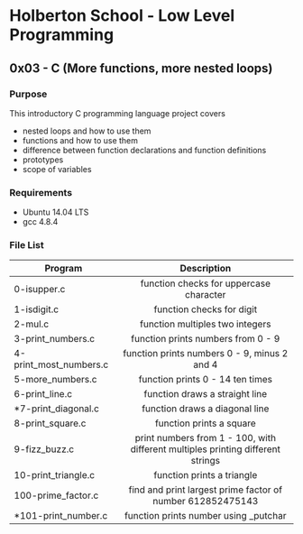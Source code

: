 # Holberton School - Low Level Programming
## 0x03 - C (More functions, more nested loops)

### Purpose
This introductory C programming language project covers
* nested loops and how to use them
* functions and how to use them
* difference between function declarations and function definitions
* prototypes
* scope of variables

### Requirements
* Ubuntu 14.04 LTS
* gcc 4.8.4

### File List
| Program	  | Description						     |
| --------------- |:--------------------------------------------------------:|
| 0-isupper.c  | function checks for uppercase character |
| 1-isdigit.c      | function checks for digit 	 |
| 2-mul.c	  | function multiples two integers |
| 3-print_numbers.c 	  | function prints numbers from 0 - 9	     		     |
| 4-print_most_numbers.c	  | function prints numbers 0 - 9, minus 2 and 4	     |
| 5-more_numbers.c	  | function prints 0 - 14 ten times		     |
| 6-print_line.c	  | function draws a straight line    |
| *7-print_diagonal.c	  | function draws a diagonal line  |
| 8-print_square.c	  | function prints a square 	       	     |
| 9-fizz_buzz.c	  | print numbers from 1 - 100, with different multiples printing different strings	     |
| 10-print_triangle.c	  | function prints a triangle  	       		     |
| 100-prime_factor.c	  | find and print largest prime factor of number 612852475143 |
| *101-print_number.c	  | function prints number using _putchar |